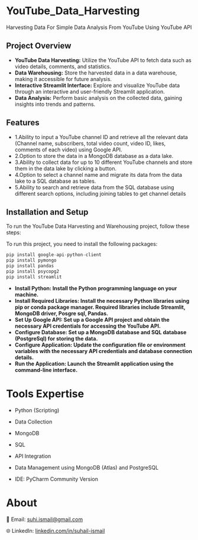 # YouTube_Data_Harvesting
Harvesting Data For Simple Data Analysis From YouTube Using YouTube API
## Project Overview

- **YouTube Data Harvesting:** Utilize the YouTube API to fetch data such as video details, comments, and statistics.
- **Data Warehousing:** Store the harvested data in a data warehouse, making it accessible for future analysis.
- **Interactive Streamlit Interface:** Explore and visualize YouTube data through an interactive and user-friendly Streamlit application.
- **Data Analysis:** Perform basic analysis on the collected data, gaining insights into trends and patterns.

## Features
- 1.Ability to input a YouTube channel ID and retrieve all the relevant data (Channel name, subscribers, total video count, video ID, likes, comments of each video) using Google API.
- 2.Option to store the data in a MongoDB database as a data lake.
- 3.Ability to collect data for up to 10 different YouTube channels and store them in the data lake by clicking a button.
- 4.Option to select a channel name and migrate its data from the data lake to a SQL database as tables.
- 5.Ability to search and retrieve data from the SQL database using different search options, including joining tables to get channel details

## Installation and Setup

To run the YouTube Data Harvesting and Warehousing project, follow these steps:

To run this project, you need to install the following packages:
```python
pip install google-api-python-client
pip install pymongo
pip install pandas
pip install psycopg2
pip install streamlit
```

- **Install Python: Install the Python programming language on your machine.**
- **Install Required Libraries: Install the necessary Python libraries using pip or conda package manager. Required libraries include Streamlit, MongoDB driver, Posgre sql, Pandas.**
- **Set Up Google API: Set up a Google API project and obtain the necessary API credentials for accessing the YouTube API.**
- **Configure Database: Set up a MongoDB database and SQL database (PostgreSql) for storing the data.**
- **Configure Application: Update the configuration file or environment variables with the necessary API credentials and database connection details.**
- **Run the Application: Launch the Streamlit application using the command-line interface.**

  
# Tools Expertise 

   - Python (Scripting)
     
   - Data Collection
     
   - MongoDB
     
   - SQL
     
   - API Integration
     
   - Data Management using MongoDB (Atlas) and PostgreSQL
     
   - IDE: PyCharm Community Version

# About
     
   📧 Email: suhi.ismail@gmail.com 
   
   🌐 LinkedIn: [linkedin.com/in/suhail-ismail](https://www.linkedin.com/in/suhail-ismail-5ba993242/)
